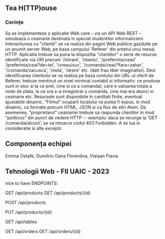 ## Tea H(TTP)ouse
### Cerințe
Sa se implementeze o aplicatie Web care – via un API Web REST – simuleaza o ceainarie destinata in special studentilor 
informaticieni. Interactiunea cu "clientii" se va realiza din pagini Web publice gazduite pe un anumit server Web, 
pe baza campului 'Referer' din antetul unui mesaj HTTP. Aplicatia trebuie sa puna la dispozitia "clientilor" o serie 
de resurse identificate via URI precum '/intrare', '/meniu', '/preferinta/ceai/’ ‘/preferinta/ceai?de=tei’, '/vreau/suc', 
'/comanda/ceai/?fara=zahar', '/comanda/zacusca', '/nota', '/iesire' etc. (dati frau liber imaginatiei). Desi identificarea 
clientului se va realiza pe baza contului din URL-ul oferit de Referer, trebuie mentinut un nivel minimal contabil si 
informativ: ce produse sunt in stoc si la ce pret, cine si ce a comandat, care e valoarea totala a notei de plata, la ce 
ora s-a inregistrat o comanda, cine mai era atunci in ceainarie etc. Resursele sunt disponibile in cantitati finite, 
eventual ajustabile dinamic. "Filmul" ocuparii localului va putea fi expus, in mod dinamic, ca formate precum HTML, JSON 
si ca flux de stiri Atom. De asemenea, “proprietarul” ceainariei trebuie sa raspunda clientilor in mod "politicos” din 
punct de vedere HTTP -- exemplu: daca se recurge la 'GET /comanda/alcool', se va intoarce codul 403 Forbidden. A se lua 
in consideratie si alte exceptii.

Componența echipei
-- 
Emima Ostafe, Dumitriu Oana Florentina, Vlaișan Flavia

Tehnologii Web - FII UAIC - 2023
---
nice to have ENDPOINTS:

GET /api/products
GET /api/products/{id}

POST /api/products

PUT /api/products/{id}

GET /api/tables

GET /api/orders
GET /api/orders/{id}